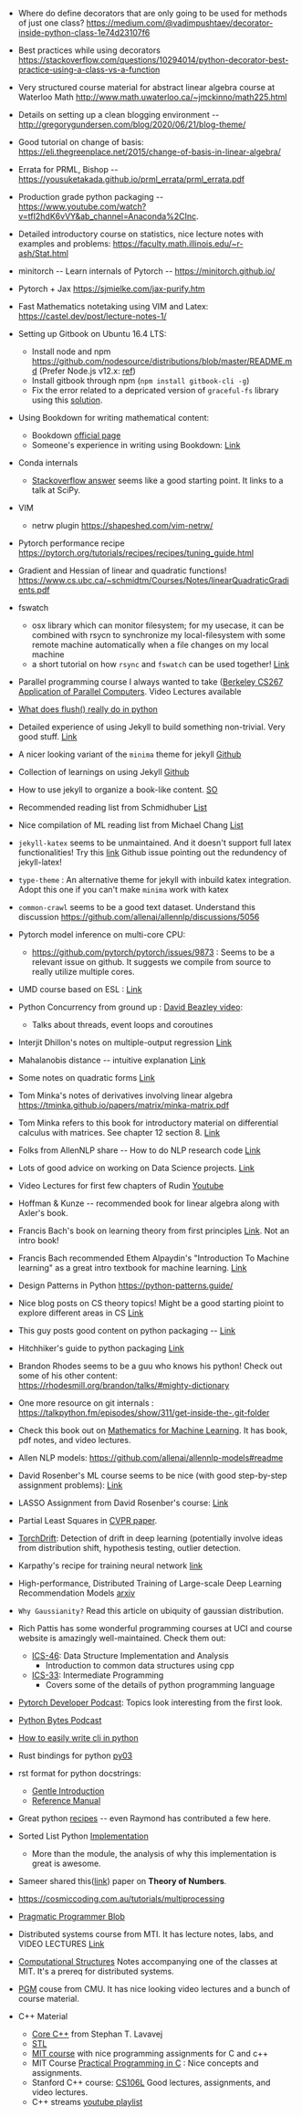 - Where do define decorators that are only going to be used for methods of just one class? https://medium.com/@vadimpushtaev/decorator-inside-python-class-1e74d23107f6
- Best practices while using decorators https://stackoverflow.com/questions/10294014/python-decorator-best-practice-using-a-class-vs-a-function
- Very structured course material for abstract linear algebra course at Waterloo Math http://www.math.uwaterloo.ca/~jmckinno/math225.html
- Details on setting up a clean blogging environment -- http://gregorygundersen.com/blog/2020/06/21/blog-theme/
- Good tutorial on change of basis: https://eli.thegreenplace.net/2015/change-of-basis-in-linear-algebra/
- Errata for PRML, Bishop -- https://yousuketakada.github.io/prml_errata/prml_errata.pdf
- Production grade python packaging -- https://www.youtube.com/watch?v=tfI2hdK6vVY&ab_channel=Anaconda%2CInc.
- Detailed introductory course on statistics, nice lecture notes with examples and problems: https://faculty.math.illinois.edu/~r-ash/Stat.html
- minitorch -- Learn internals of Pytorch -- https://minitorch.github.io/
- Pytorch + Jax https://sjmielke.com/jax-purify.htm
- Fast Mathematics notetaking using VIM and Latex: https://castel.dev/post/lecture-notes-1/
- Setting up Gitbook on Ubuntu 16.4 LTS:
  - Install node and npm https://github.com/nodesource/distributions/blob/master/README.md (Prefer Node.js v12.x: [ref](https://stackoverflow.com/questions/61538769/gitbook-init-error-typeerror-err-invalid-arg-type-the-data-argument-must-b))
  - Install gitbook through npm (`npm install gitbook-cli -g`)
  - Fix the error related to a depricated version of `graceful-fs` library using this [solution](https://github.com/GitbookIO/gitbook-cli/issues/110#issuecomment-669640662).
- Using Bookdown for writing mathematical content:
  - Bookdown [official page](https://bookdown.org/yihui/bookdown/)
  - Someone's experience in writing using Bookdown: [Link](https://www.homepages.ucl.ac.uk/~ucahmto/elearning/2019/09/14/bookdown.html)
- Conda internals
  - [Stackoverflow answer](https://stackoverflow.com/questions/27753898/how-does-conda-work-internally) seems like a good starting point. It links to a talk at SciPy.
  
- VIM
  - netrw plugin https://shapeshed.com/vim-netrw/

- Pytorch performance recipe https://pytorch.org/tutorials/recipes/recipes/tuning_guide.html
- Gradient and Hessian of linear and quadratic functions! https://www.cs.ubc.ca/~schmidtm/Courses/Notes/linearQuadraticGradients.pdf
- fswatch
  - osx library which can monitor filesystem; for my usecase, it can be combined with rsycn to synchronize my local-filesystem with some remote machine automatically when a file changes on my local machine
  - a short tutorial on how `rsync` and `fswatch` can be used together! [Link](https://ixday.github.io/post/rsync_fswatch/)
- Parallel programming course I always wanted to take ([Berkeley CS267 Application of Parallel Computers](https://people.eecs.berkeley.edu/~demmel/cs267_Spr16/). Video Lectures available
- [What does flush() really do in python](https://stackoverflow.com/questions/7127075/what-exactly-is-pythons-file-flush-doing)
- Detailed experience of using Jekyll to build something non-trivial. Very good stuff. [Link](https://mademistakes.com/articles/using-jekyll-2016/)
- A nicer looking variant of the `minima` theme for jekyll [Github](https://github.com/aterenin/minima-reboot)
- Collection of learnings on using Jekyll [Github](https://github.com/mmistakes/made-mistakes-jekyll/)
- How to use jekyll to organize a book-like content. [SO](https://stackoverflow.com/questions/37277738/can-i-create-nested-collections-in-jekyll)
- Recommended reading list from Schmidhuber [List](https://www.reddit.com/r/MachineLearning/comments/2xcyrl/i_am_j%C3%BCrgen_schmidhuber_ama/cp5c0py/)
- Nice compilation of ML reading list from Michael Chang [List](http://mbchang.github.io/#readings)
- `jekyll-katex` seems to be unmaintained. And it doesn't support full latex functionalities! Try this [link](https://gendignoux.com/blog/2020/05/23/katex.html)
   Github issue pointing out the redundency of jekyll-latex!
- `type-theme` : An alternative theme for jekyll with inbuild katex integration. Adopt this one if you can't make `minima` work with katex
- `common-crawl` seems to be a good text dataset. Understand this discussion https://github.com/allenai/allennlp/discussions/5056
- Pytorch model inference on multi-core CPU:
    - https://github.com/pytorch/pytorch/issues/9873 : Seems to be a relevant issue on github. It suggests we compile from source to really utilize multiple cores.
- UMD course based on ESL : [Link](http://users.umiacs.umd.edu/~hcorrada/PracticalML/#course-information)
- Python Concurrency from ground up : [David Beazley video](https://www.youtube.com/watch?v=MCs5OvhV9S4&ab_channel=PyCon2015):
    - Talks about threads, event loops and coroutines
- Interjit Dhillon's notes on multiple-output regression [Link](https://www.cs.utexas.edu/users/inderjit/Talks/PAKDD20_Keynote_Dhillon.pdf)
- Mahalanobis distance -- intuitive explanation [Link](https://www.ias.ac.in/article/fulltext/reso/004/06/0020-0026)
- Some notes on quadratic forms [Link](http://pages.stat.wisc.edu/~st849-1/lectures/Ch02.pdf)
- Tom Minka's notes of derivatives involving linear algebra https://tminka.github.io/papers/matrix/minka-matrix.pdf
- Tom Minka refers to this book for introductory material on differential calculus with matrices. See chapter 12 section 8. [Link](http://www.ru.ac.bd/stat/wp-content/uploads/sites/25/2019/03/106_08_Searle-_Matrix-Algebra-Useful-for-Statistics-1982.pdf) 
- Folks from AllenNLP share -- How to do NLP research code [Link](https://docs.google.com/presentation/d/17NoJY2SnC2UMbVegaRCWA7Oca7UCZ3vHnMqBV4SUayc/edit#slide=id.g4651a6c938_2_126)
- Lots of good advice on working on Data Science projects. [Link](https://minimum-viable-data-scientist.readthedocs.io/en/latest/) 
- Video Lectures for first few chapters of Rudin [Youtube](https://www.youtube.com/playlist?list=PLun8-Z_lTkC5HAjzXCLEx0gQkJZD4uCtJ)
- Hoffman & Kunze -- recommended book for linear algebra along with Axler's book.
- Francis Bach's book on learning theory from first principles [Link](https://www.di.ens.fr/~fbach/ltfp_book.pdf). Not an intro book! 
- Francis Bach recommended Ethem Alpaydin's "Introduction To Machine learning" as a great intro textbook for machine learning. [Link](https://kkpatel7.files.wordpress.com/2015/04/alppaydin_machinelearning_2010.pdf)
- Design Patterns in Python https://python-patterns.guide/
- Nice blog posts on CS theory topics! Might be a good starting pioint to explore different areas in CS [Link](https://windowsontheory.org/)
- This guy posts good content on python packaging -- [Link](https://www.bernat.tech/)
- Hitchhiker's guide to python packaging [Link](https://the-hitchhikers-guide-to-packaging.readthedocs.io/en/latest/index.html#)
- Brandon Rhodes seems to be a guu who knows his python! Check out some of his other content: https://rhodesmill.org/brandon/talks/#mighty-dictionary
- One more resource on git internals : https://talkpython.fm/episodes/show/311/get-inside-the-.git-folder
- Check this book out on [Mathematics for Machine Learning](https://mml-book.github.io/). It has book, pdf notes, and video lectures.
- Allen NLP models: https://github.com/allenai/allennlp-models#readme
- David Rosenber's ML course seems to be nice (with good step-by-step assignment problems): [Link](https://davidrosenberg.github.io/mlcourse)
- LASSO Assignment from David Rosenber's course: [Link](https://davidrosenberg.github.io/mlcourse/Archive/2018/Homework/hw2.pdf)
- Partial Least Squares in [CVPR paper](http://www.smartsenselab.dcc.ufmg.br/wp-content/uploads/2014/09/2009-Human-Detection-Using-Partial-Least-Squares-Analysis.pdf). 
- [TorchDrift](https://torchdrift.org/notebooks/drift_detection_overview.html#What-is-drift?): Detection of drift in deep learning (potentially involve ideas from distribution shift, hypothesis testing, outlier detection. 
- Karpathy's recipe for training neural network [link](http://karpathy.github.io/2019/04/25/recipe/)
- High-performance, Distributed Training of Large-scale Deep Learning Recommendation Models [arxiv](https://arxiv.org/abs/2104.05158)
- `Why Gaussianity?` Read this article on ubiquity of gaussian distribution.
-  Rich Pattis has some wonderful programming courses at UCI and course website is amazingly well-maintained. Check them out:  
    - [ICS-46](https://www.ics.uci.edu/~pattis/ICS-46/): Data Structure Implementation and Analysis
      - Introduction to common data structures using cpp
    - [ICS-33](https://www.ics.uci.edu/~pattis/ICS-33/): Intermediate Programming
      - Covers some of the details of python programming language
- [Pytorch Developer Podcast](https://pytorch-dev-podcast.simplecast.com/): Topics look interesting from the first look.
- [Python Bytes Podcast](https://pythonbytes.fm/)
- [How to easily write cli in python](https://arogozhnikov.github.io/2020/10/01/dont-write-cli.html)
- Rust bindings for python [py03](https://pyo3.rs/v0.13.2/)
- rst format for python docstrings:
  - [Gentle Introduction](https://docutils.sourceforge.io/docs/user/rst/quickstart.html)
  - [Reference Manual](https://docutils.sourceforge.io/docs/user/rst/quickref.html)
- Great python [recipes](https://code.activestate.com/recipes/580610-auto-differentiation/?in=user-178123) -- even Raymond has contributed a few here.
- Sorted List Python [Implementation](http://www.grantjenks.com/docs/sortedcontainers/index.html)
  - More than the module, the analysis of why this implementation is great is awesome.
- Sameer shared this([link](https://www.gutenberg.org/files/21016/21016-pdf.pdf)) paper on **Theory of Numbers**.
- https://cosmiccoding.com.au/tutorials/multiprocessing
- [Pragmatic Programmer Blob](https://blog.pragmaticengineer.com)
- Distributed systems course from MTI. It has lecture notes, labs, and VIDEO LECTURES [Link](http://nil.csail.mit.edu/6.824/2020/schedule.html)
- [Computational Structures](https://computationstructures.org/lectures/vm/vm.html) Notes accompanying one of the classes at MIT. It's a prereq for distributed systems.
- [PGM](https://sailinglab.github.io/pgm-spring-2019/lectures/) couse from CMU. It has nice looking video lectures and a bunch of course material.
- C++ Material
  - [Core C++](https://channel9.msdn.com/Series/C9-Lectures-Stephan-T-Lavavej-Core-C-) from Stephan T. Lavavej
  - [STL](https://channel9.msdn.com/Series/C9-Lectures-Stephan-T-Lavavej-Standard-Template-Library-STL-)
  - [MIT course](https://ocw.mit.edu/courses/electrical-engineering-and-computer-science/6-s096-effective-programming-in-c-and-c-january-iap-2014) with nice programming assignments for C and c++
  - MIT Course [Practical Programming in C](https://ocw.mit.edu/courses/electrical-engineering-and-computer-science/6-087-practical-programming-in-c-january-iap-2010/) : Nice concepts and assignments.
  - Stanford C++ course: [CS106L](https://learncs.me/stanford/cs106l) Good lectures, assignments, and video lectures.
  - C++ streams [youtube playlist](https://youtu.be/hk5NYscSPHI)
